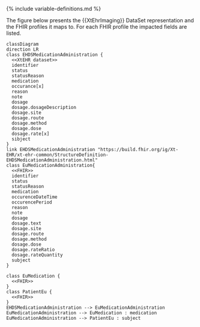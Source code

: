 {% include variable-definitions.md %}

The figure below presents the {{XtEhrImaging}} DataSet representation and the FHIR profiles it maps to. For each FHIR profile the impacted fields are listed.

```mermaid
classDiagram
direction LR
class EHDSMedicationAdministration {
  <<XtEHR dataset>>
  identifier
  status
  statusReason
  medication
  occurance[x]
  reason
  note
  dosage
  dosage.dosageDescription
  dosage.site
  dosage.route
  dosage.method
  dosage.dose
  dosage.rate[x]
  sibject
}
link EHDSMedicationAdministration "https://build.fhir.org/ig/Xt-EHR/xt-ehr-common/StructureDefinition-EHDSMedicationAdministration.html"
class EuMedicationAdministration{
  <<FHIR>>
  identifier
  status
  statusReason
  medication
  occurenceDateTime
  occurencePeriod
  reason
  note
  dosage
  dosage.text
  dosage.site
  dosage.route
  dosage.method
  dosage.dose
  dosage.rateRatio
  dosage.rateQuantity
  subject
}

class EuMedication {
  <<FHIR>>
}
class PatientEu {
  <<FHIR>>
}
EHDSMedicationAdministration --> EuMedicationAdministration
EuMedicationAdministration --> EuMedication : medication
EuMedicationAdministration --> PatientEu : subject
```

